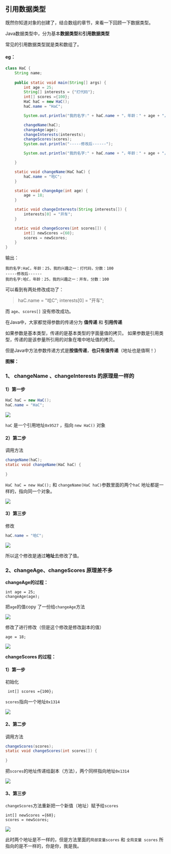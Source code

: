 ## 引用数据类型

既然你知道对象的创建了，结合数组的章节，来看一下回顾一下数据类型。

Java数据类型中，分为基本**数据类型**和**引用数据类型**

常见的引用数据类型就是类和数组了。

#### eg：

```java
class HaC {
    String name;
    
    public static void main(String[] args) {
        int age = 25;
        String[] interests = {"打代码"};
        int[] scores ={100};
        HaC haC = new HaC();
        haC.name = "HaC";

        System.out.println("我的名字:" + haC.name + "，年龄：" + age + "，我的兴趣之一：" + interests[0] + "，分数：" + scores[0]);

        changeName(haC);
        changeAge(age);
        changeInterests(interests);
        changeScores(scores);
        System.out.println("-----修改后------");

        System.out.println("我的名字:" + haC.name + "，年龄：" + age + "，我的兴趣之一：" + interests[0] + "，分数：" + scores[0]);

    }

    static void changeName(HaC haC) {
        haC.name = "哈C";
    }

    static void changeAge(int age) {
        age = 18;
    }

    static void changeInterests(String interests[]) {
        interests[0] = "开车";
    }

    static void changeScores(int scores[]) {
        int[] newScores ={60};
        scores = newScores;
    }
}
```

输出：

```
我的名字:HaC，年龄：25，我的兴趣之一：打代码，分数：100
-----修改后------
我的名字:哈C，年龄：25，我的兴趣之一：开车，分数：100
```



可以看到有两处修改成功了：

> haC.name = "哈C";
> interests[0] = "开车";

而 `age`、`scores[]` 没有修改成功。



在Java中，大家都觉得参数的传递分为 **值传递** 和 **引用传递**

如果参数是基本类型，传递的是基本类型的字面量值的拷贝。
如果参数是引用类型，传递的是该参量所引用的对象在堆中地址值的拷贝。

但是Java中方法参数传递方式是**按值传递**，**也只有值传递**（地址也是值啊！）

**图解：**

### 1、 changeName 、changeInterests 的原理是一样的

#### 1）第一步

```java
HaC haC = new HaC();
haC.name = "HaC";
```

 ![](https://blog-1253198264.cos.ap-guangzhou.myqcloud.com/image-20210114113640393.png)

`haC`  是一个引用地址`0x9527` ，指向 `new HaC()` 对象

#### 2）第二步

调用方法

```java
changeName(haC);
static void changeName(HaC haC) {
       
}
```

`HaC haC = new HaC();` 和 `changeName(HaC haC)`参数里面的两个`haC`  地址都是一样的，指向同一个对象。

 ![](https://blog-1253198264.cos.ap-guangzhou.myqcloud.com/image-20210114113625708.png)

#### 3）第三步

修改

```java
haC.name = "哈C";
```

 ![](https://blog-1253198264.cos.ap-guangzhou.myqcloud.com/%E5%80%BC%E4%BC%A0%E9%80%923-1610595342731.png)



所以这个修改是通过**地址**去修改了值。



### 2、changeAge、changeScores 原理差不多

**changeAge的过程：**

```
int age = 25;
changeAge(age);
```

把`age`的值copy 了一份给`changeAge`方法



 ![](https://blog-1253198264.cos.ap-guangzhou.myqcloud.com/image-20210115123544141.png)

修改了进行修改（但是这个修改是修改副本的值）

```
age = 18;
```

 ![](https://blog-1253198264.cos.ap-guangzhou.myqcloud.com/image-2021011512304995811.png)

**changeScores 的过程：**

#### 1）第一步

初始化

```
 int[] scores ={100};
```

`scores`指向一个地址`0x1314`

![](https://blog-1253198264.cos.ap-guangzhou.myqcloud.com/image-20210114122616364.png)

#### 2、第二步

调用方法

```java
changeScores(scores);
static void changeScores(int scores[]) {
	
}
```

把`scores`的地址传递给副本（方法），两个同样指向地址`0x1314`

![](https://blog-1253198264.cos.ap-guangzhou.myqcloud.com/image-20210114122802858.png)

#### 3、第三步

`changeScores`方法重新把一个新值（地址）赋予给`scores`

```
int[] newScores ={60};
scores = newScores;
```

![](https://blog-1253198264.cos.ap-guangzhou.myqcloud.com/image-20210114122956644.png)



此时两个地址是不一样的，但是方法里面的`局部变量scores` 和 `全局变量 scores` 所指向的是不一样的，你是你，我是我。